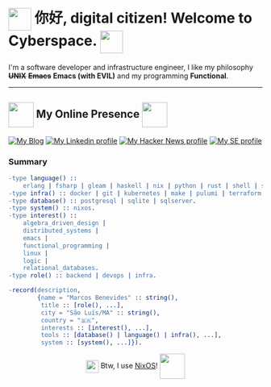 # <img align="center" src="./assets/globe.gif" height="45" /> 你好, digital citizen! Welcome to Cyberspace. <img align="center" src="./assets/computer.gif" height="45" /> 

I'm a software developer and infrastructure engineer, I like my philosophy ~~**UNIX**~~ ~~**Emacs**~~ **Emacs (with EVIL)** and my programming **Functional**.

-------

## <img align="center" width="50" heigth="50" src="./assets/chat.gif"> My Online Presence <img align="center" src="./assets/linux.gif" height="50" />

[![My Blog][blog]](https://schonfinkel.github.io)
[![My Linkedin profile][linkedin]](https://linkedin.com/in/schonfinkel)
[![My Hacker News profile][hackernews]](https://news.ycombinator.com/user?id=schonfinkel)
[![My SE profile][stackexchange]](https://stackoverflow.com/users/4614840/schonfinkel?tab=profile)

### Summary

```erlang
-type language() ::
    erlang | fsharp | gleam | haskell | nix | python | rust | shell | sql.
-type infra() :: docker | git | kubernetes | make | pulumi | terraform | vault.
-type database() :: postgresql | sqlite | sqlserver.
-type system() :: nixos.
-type interest() ::
    algebra_driven_design |
    distributed_systems |
    emacs |
    functional_programming |
    linux |
    logic |
    relational_databases.
-type role() :: backend | devops | infra.

-record(description,
        {name = "Marcos Benevides" :: string(),
         title :: [role(), ...],
         city = "São Luís/MA" :: string(),
         country = "🇧🇷",
         interests :: [interest(), ...],
         tools :: [database() | language() | infra(), ...],
         system :: [system(), ...]}).
```

<div align="center">
  <img align="center" src="./assets/nixos.gif" height="25" width="25" />
  Btw, I use <a href=https://nixos.org>NixOS</a>! <img align="center" width="50" width="50" src="./assets/wizard.gif">
</div><br>


[blog]: https://img.shields.io/badge/Blog-B1361E?style=for-the-badge&logo=linux&logoColor=white
[linkedin]: https://img.shields.io/badge/LinkedIn-0077B5?style=for-the-badge&logo=linkedin&logoColor=white
[hackernews]: https://img.shields.io/badge/hackernews-orange?style=for-the-badge&logo=haskell
[stackexchange]: https://img.shields.io/badge/stackexchange-0A0A0A?style=for-the-badge&logo=stackexchange&logoColor=white

